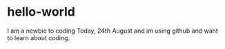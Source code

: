 # hello-world
I am a newbie to coding
Today, 24th August and im using github and want to learn about coding.
